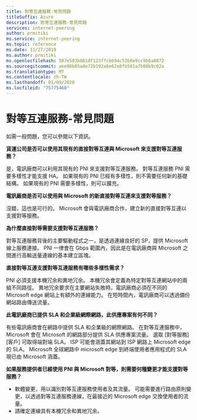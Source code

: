 ```yaml
---
title: 對等互連服務-常見問題
titleSuffix: Azure
description: 對等互連服務-常見問題
services: internet-peering
author: prmitiki
ms.service: internet-peering
ms.topic: reference
ms.date: 11/27/2019
ms.author: prmitiki
ms.openlocfilehash: 507e503b881df123ffc6694c53b0e9cc9b6a8872
ms.sourcegitcommit: aee08b05a4e72b192a6e62a8fb581a7b08b9c02a
ms.translationtype: MT
ms.contentlocale: zh-TW
ms.lasthandoff: 01/09/2020
ms.locfileid: "75775468"
---
```

# <a name="peering-service---faqs"></a>對等互連服務-常見問題

如需一般問題，您可以參閱以下資訊。

**貨運公司是否可以使用其現有的直接對等互連與 Microsoft 來支援對等互連服務？**

是，電訊廠商可以利用其現有的 PNI 來支援對等互連服務。 對等互連服務 PNI 需要多樣性才能支援 HA。 如果現有的 PNI 已經有多樣性，則不需要任何新的基礎結構。 如果現有的 PNI 需要多樣性，則可以擴充。

**電訊廠商是否可以使用與 Microsoft 的新直接對等互連來支援對等服務？**

沒錯，這也是可行的。 Microsoft 會與電訊廠商合作，建立新的直接對等互連以支援對等服務。  

**為什麼直接對等需要支援對等互連服務？**

對等互連服務背後的主要驅動程式之一，是透過連線良好的 SP，提供 Microsoft 線上服務連接。 PNI 一律會在 Gbps 範圍內，因此是在電訊廠商與 Microsoft 之間進行高輸送量連線的基本建立區塊。

**直接對等互連支援對等互連服務有哪些多樣性需求？**

PNI 必須支援本機冗余和異地冗余。 本機冗余會定義為特定對等互連網站中的兩組不同路徑。 異地冗余要求在主要網站失敗時，電訊廠商必須在不同的 Microsoft edge 網站上有額外的連線能力。 在短時間內，電訊廠商可以透過備份網站路由傳送流量。

**此電訊廠商已提供 SLA 和企業級網際網路，此供應專案有何不同？**

有些電訊廠商會在網路中提供 SLA 和企業級的網際網路。 在對等互連服務中，Microsoft 會在 Microsoft 的網路部分提供 SLA 供應專案流量。 選取 [對等服務] [客戶] 可取得端對端 SLA。 ISP 可能會涵蓋其網站到 ISP 網路上 Microsoft edge 的 SLA。 Microsoft 全球網路中 microsoft edge 到終端使用者應用程式的 SLA 現已由 Microsoft 涵蓋。

**如果服務提供者已經使用 PNI 與 Microsoft 對等，則需要何種變更才能支援對等服務？**

* 軟體變更，用以識別對等互連服務使用者及其流量。 可能需要進行路由原則變更，以透過對等互連服務連線，在最接近的 Microsoft edge 交換使用者的流量。
* 請確定連線具有本機冗余和異地冗余。
